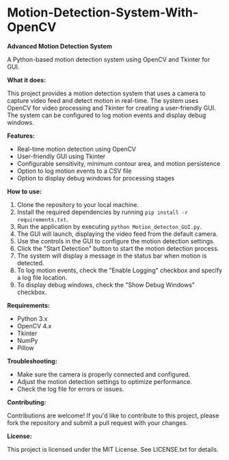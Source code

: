 # Motion-Detection-System-With-OpenCV


**Advanced Motion Detection System**

A Python-based motion detection system using OpenCV and Tkinter for GUI.

**What it does:**

This project provides a motion detection system that uses a camera to capture video feed and detect motion in real-time. The system uses OpenCV for video processing and Tkinter for creating a user-friendly GUI. The system can be configured to log motion events and display debug windows.

**Features:**

* Real-time motion detection using OpenCV
* User-friendly GUI using Tkinter
* Configurable sensitivity, minimum contour area, and motion persistence
* Option to log motion events to a CSV file
* Option to display debug windows for processing stages

**How to use:**

1. Clone the repository to your local machine.
2. Install the required dependencies by running `pip install -r requirements.txt`.
3. Run the application by executing `python Motion_detecton_GUI.py`.
4. The GUI will launch, displaying the video feed from the default camera.
5. Use the controls in the GUI to configure the motion detection settings.
6. Click the "Start Detection" button to start the motion detection process.
7. The system will display a message in the status bar when motion is detected.
8. To log motion events, check the "Enable Logging" checkbox and specify a log file location.
9. To display debug windows, check the "Show Debug Windows" checkbox.

**Requirements:**

* Python 3.x
* OpenCV 4.x
* Tkinter
* NumPy
* Pillow

**Troubleshooting:**

* Make sure the camera is properly connected and configured.
* Adjust the motion detection settings to optimize performance.
* Check the log file for errors or issues.

**Contributing:**

Contributions are welcome! If you'd like to contribute to this project, please fork the repository and submit a pull request with your changes.

**License:**

This project is licensed under the MIT License. See LICENSE.txt for details.
